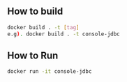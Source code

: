 ## How to build
```bash
docker build . -t [tag]
e.g). docker build . -t console-jdbc
```

## How to Run
```bash
docker run -it console-jdbc
```

